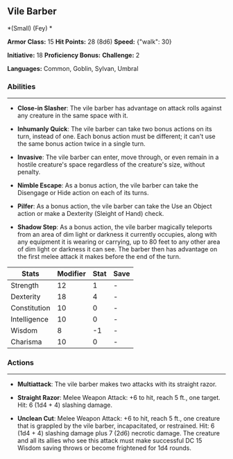 ## Vile Barber
*(Small) (Fey) *

**Armor Class:** 15
**Hit Points:** 28 (8d6)
**Speed:** {"walk": 30}

**Initiative:** 18
**Proficiency Bonus:**
**Challenge:** 2

**Languages:** Common, Goblin, Sylvan, Umbral

### Abilities
 --- 
- **Close-in Slasher**: The vile barber has advantage on attack rolls against any creature in the same space with it.

- **Inhumanly Quick**: The vile barber can take two bonus actions on its turn, instead of one. Each bonus action must be different; it can't use the same bonus action twice in a single turn.

- **Invasive**: The vile barber can enter, move through, or even remain in a hostile creature's space regardless of the creature's size, without penalty.

- **Nimble Escape**: As a bonus action, the vile barber can take the Disengage or Hide action on each of its turns.

- **Pilfer**: As a bonus action, the vile barber can take the Use an Object action or make a Dexterity (Sleight of Hand) check.

- **Shadow Step**: As a bonus action, the vile barber magically teleports from an area of dim light or darkness it currently occupies, along with any equipment it is wearing or carrying, up to 80 feet to any other area of dim light or darkness it can see. The barber then has advantage on the first melee attack it makes before the end of the turn.



| Stats | Modifier | Stat | Save
| ---- | ---- | ---- | ---- |
| Strength | 12 | 1 | - |
| Dexterity | 18 | 4 | - |
| Constitution | 10 | 0 | - |
| Intelligence | 10 | 0 | - |
| Wisdom | 8 | -1 | - |
| Charisma | 10 | 0 | - |

### Actions
 --- 
- **Multiattack**: The vile barber makes two attacks with its straight razor.

- **Straight Razor**: Melee Weapon Attack: +6 to hit, reach 5 ft., one target. Hit: 6 (1d4 + 4) slashing damage.

- **Unclean Cut**: Melee Weapon Attack: +6 to hit, reach 5 ft., one creature that is grappled by the vile barber, incapacitated, or restrained. Hit: 6 (1d4 + 4) slashing damage plus 7 (2d6) necrotic damage. The creature and all its allies who see this attack must make successful DC 15 Wisdom saving throws or become frightened for 1d4 rounds.

